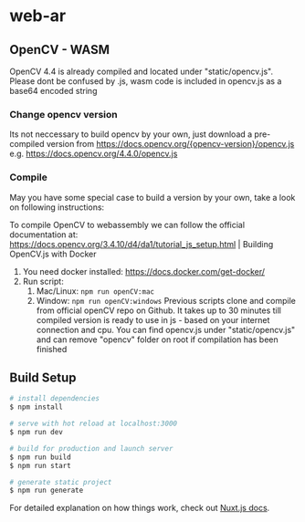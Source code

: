 # web-ar

## OpenCV - WASM
OpenCV 4.4 is already compiled and located under "static/opencv.js". Please dont be confused by .js, wasm code is included in opencv.js as a base64 encoded string
### Change opencv version
Its not neccessary to build opencv by your own, just download a pre-compiled version from https://docs.opencv.org/{opencv-version}/opencv.js e.g. https://docs.opencv.org/4.4.0/opencv.js

### Compile 
May you have some special case to build a version by your own, take a look on following instructions:

To compile OpenCV to webassembly we can follow the official documentation at: https://docs.opencv.org/3.4.10/d4/da1/tutorial_js_setup.html | Building OpenCV.js with Docker

1. You need docker installed: https://docs.docker.com/get-docker/
2. Run script:
   1. Mac/Linux: ```npm run openCV:mac```
   2. Window: ```npm run openCV:windows```
Previous scripts clone and compile from official openCV repo on Github.
It takes up to 30 minutes till compiled version is ready to use in js - based on your internet connection and cpu.
You can find opencv.js under "static/opencv.js" and can remove "opencv" folder on root if compilation has been finished


## Build Setup

```bash
# install dependencies
$ npm install

# serve with hot reload at localhost:3000
$ npm run dev

# build for production and launch server
$ npm run build
$ npm run start

# generate static project
$ npm run generate
```

For detailed explanation on how things work, check out [Nuxt.js docs](https://nuxtjs.org).

